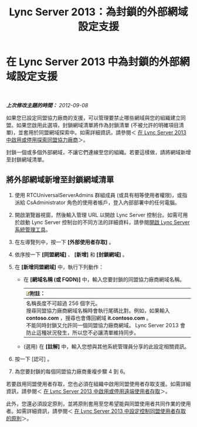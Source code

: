 ﻿---
title: Lync Server 2013：為封鎖的外部網域設定支援
TOCTitle: 為封鎖的外部網域設定支援
ms:assetid: 49103138-e1ab-42bf-91aa-57cf23bbf260
ms:mtpsurl: https://technet.microsoft.com/zh-tw/library/JJ619176(v=OCS.15)
ms:contentKeyID: 49290812
ms.date: 08/10/2015
mtps_version: v=OCS.15
ms.translationtype: HT
---

# 在 Lync Server 2013 中為封鎖的外部網域設定支援

 

_**上次修改主題的時間：** 2012-09-08_

如果您已設定同盟協力廠商的支援，可以管理要禁止哪些網域與您的組織建立同盟。如果您啟用此選項，封鎖網域清單將作為封鎖清單 (不被允許的明確項目清單)，並套用於同盟網域探索中。如需詳細資訊，請參閱＜ [在 Lync Server 2013 中啟用或停用探索同盟協力廠商](lync-server-2013-enable-or-disable-discovery-of-federation-partners.md)＞。

封鎖一個或多個外部網域，不讓它們連線至您的組織。若要這樣做，請將網域新增至封鎖網域清單。

## 將外部網域新增至封鎖網域清單

1.  使用 RTCUniversalServerAdmins 群組成員 (或具有相等使用者權限)，或指派給 CsAdministrator 角色的使用者帳戶，登入內部部署中的任何電腦。

2.  開啟瀏覽器視窗，然後輸入管理 URL 以開啟 Lync Server 控制台。如需可用於啟動 Lync Server 控制台的不同方法的詳細資料，請參閱[開啟 Lync Server 系統管理工具](lync-server-2013-open-lync-server-administrative-tools.md)。

3.  在左導覽列中，按一下 **\[外部使用者存取\]** 。

4.  依序按一下 **\[同盟網域\]** 、 **\[新增\]** 和 **\[封鎖網域\]** 。

5.  在 **\[新增同盟網域\]** 中，執行下列動作：
    
      - 在 **\[網域名稱 (或 FQDN)\]** 中，輸入您要封鎖的同盟協力廠商網域名稱。
        
        <table>
        <thead>
        <tr class="header">
        <th><img src="images/Gg398811.note(OCS.15).gif" title="note" alt="note" />附註：</th>
        </tr>
        </thead>
        <tbody>
        <tr class="odd">
        <td>名稱長度不可超過 256 個字元。<br />
        搜尋同盟協力廠商網域名稱時會執行尾碼比對。例如，如果輸入 <strong>contoso.com</strong> ，搜尋也會傳回網域 <strong>it.contoso.com</strong> 。<br />
        不能同時封鎖又允許同一個同盟協力廠商網域。 Lync Server 2013 會防止這種狀況發生，所以您不必讓清單維持同步。</td>
        </tr>
        </tbody>
        </table>
    
      - (選用) 在 **\[註解\]** 中，輸入您想與其他系統管理員分享的此設定相關資訊。

6.  按一下 \[認可\] 。

7.  為您要封鎖的每個同盟協力廠商重複步驟 4 到 6。

若要啟用同盟使用者存取，您也必須在組織中啟用同盟使用者存取支援。如需詳細資訊，請參閱＜ [在 Lync Server 2013 中啟用或停用遠端使用者存取](lync-server-2013-enable-or-disable-remote-user-access.md)＞。

此外，您還必須設定原則，並將原則套用至您希望能與同盟使用者共同作業的使用者。如需詳細資訊，請參閱＜ [在 Lync Server 2013 中設定控制同盟使用者存取的原則](lync-server-2013-configure-policies-to-control-federated-user-access.md)＞。

